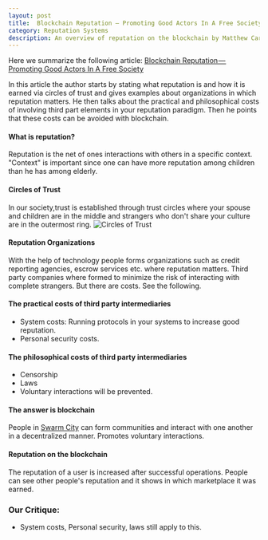 ```yaml
---
layout: post
title:  Blockchain Reputation — Promoting Good Actors In A Free Society
category: Reputation Systems
description: An overview of reputation on the blockchain by Matthew Carano from Swarm City.
---
```

Here we summarize the following article:
[Blockchain Reputation — Promoting Good Actors In A Free Society](https://press.swarm.city/blockchain-reputation-promoting-good-actors-in-a-free-society-8f6117069cde)

In this article the author starts by stating what reputation is and how it is earned via circles of trust and gives examples about organizations in which reputation matters.
He then talks about the practical and philosophical costs of involving third part elements in your reputation paradigm. Then he points that these costs can be avoided with blockchain.


#### What is reputation?
Reputation is the net of ones interactions with others in a specific context. "Context" is important since one can have more reputation among children than he has among elderly. 

#### Circles of Trust
In our society,trust is established through trust circles where your spouse and children are in the middle  and strangers who don't share your culture are in the outermost ring. 
![Circles of Trust](https://cdn-images-1.medium.com/max/1600/0*aBjC40U4XY-YNBI2. "Circles of Trust")

#### Reputation Organizations
With the help of technology people forms organizations such as credit reporting agencies, escrow services etc. where reputation matters. 
Third party companies where formed to minimize the risk of interacting with complete strangers.  But there are costs. See the following.


#### The practical costs of third party intermediaries
- System costs: Running protocols in your systems to increase good reputation. 
- Personal security costs.


#### The philosophical costs of third party intermediaries
- Censorship
- Laws
- Voluntary interactions will be prevented.

#### The answer is blockchain
People in [Swarm City](https://swarm.city/) can form communities and interact with one another in a decentralized manner. Promotes voluntary interactions. 


#### Reputation on the blockchain
The reputation of a user is increased after successful operations. People can see other people's reputation and it shows in which marketplace it was earned. 

### Our Critique:
- System costs, Personal security, laws still apply to this. 



<!--description-->


